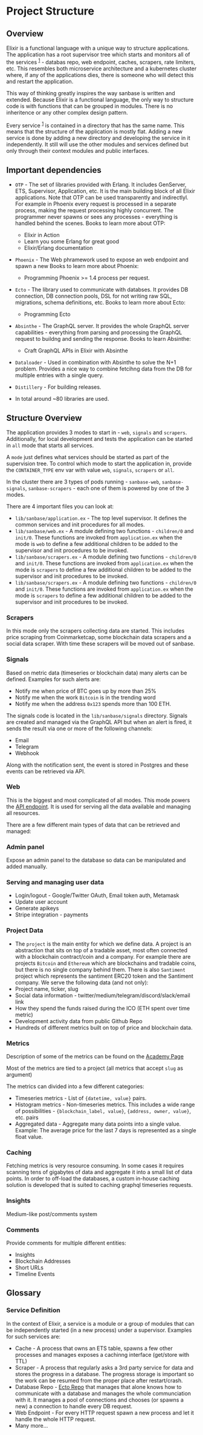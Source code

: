 # Project Structure

## Overview

Elixir is a functional language with a unique way to structure applications. The
application has a root supervisor tree which starts and monitors all of the
services <sup>[1](#service-definition)</sup> - databas repo, web endpoint,
caches, scrapers, rate limiters, etc. This resembles both microservice
architecture and a kubernetes cluster where, if any of the applications dies,
there is someone who will detect this and restart the application.

This way of thinking greatly inspires the way sanbase is written and extended.
Because Elixir is a functional language, the only way to structure code is with
functions that can be grouped in modules. There is no inheritence or any other
complex design pattern.

Every service <sup>[1](#service-definition)</sup> is contained in a directory
that has the same name. This means that the structure of the application is mostly
flat. Adding a new service is done by adding a new directory and developing the
service in it independently. It still will use the other modules and services
defined but only through their context modules and public interfaces.

## Important dependencies

- `OTP` - The set of libraries provided with Erlang. It includes GenServer, ETS,
  Supervisor, Application, etc. It is the main building block of all Elixir
  applications. Note that OTP can be used transparently and indirectlyl. For
  example in Phoenix every request is processed in a separate process, making
  the request processing highly concurrent. The programmer never spawns or sees
  any processes - everything is handled behind the scenes.
  Books to learn more about OTP:
  - Elixir in Action
  - Learn you some Erlang for great good
  - Elixir/Erlang documentation

- `Phoenix` - The Web phramework used to expose an web endpoint and spawn a new
  Books to learn more about Phoenix:
  - Programming Phoenix >= 1.4
  process per request.

- `Ecto` - The library used to communicate with databses. It provides DB
  connection, DB connection pools, DSL for not writing raw SQL, migrations,
  schema definitions, etc.
  Books to learn more about Ecto:
  - Programming Ecto

- `Absinthe` - The GraphQL server. It provides the whole GraphQL server
  capabilities - everything from parsing and processing the GraphQL request to
  buildng and sending the response.
  Books to learn Absinthe:
  - Craft GraphQL APIs in Elixir with Absinthe

- `Dataloader` - Used in combination with Absinthe to solve the N+1 problem.
  Provides a nice way to combine fetcihng data from the DB for multiple entries
  with a single query.

- `Distillery` - For building releases.

- In total around ~80 libraries are used.

## Structure Overview

The application provides 3 modes to start in - `web`, `signals` and `scrapers`.
Additionally, for local development and tests the application can be started in
`all` mode that starts all services.

A `mode` just defines what services should be started as part of the supervision
tree. To control which mode to start the application in, provide the
`CONTAINER_TYPE` env var with value `web`, `signals`, `scrapers` or `all`.

In the cluster there are 3 types of pods running - `sanbase-web`,
`sanbase-signals`, `sanbase-scrapers` - each one of them is powered by one of
the 3 modes.

There are 4 important files you can look at:

- `lib/sanbase/application.ex` - The top level supervisor. It defines the common
  services and init procedures for all modes.
- `lib/sanbase/web.ex` - A module defining two functions - `children/0` and
  `init/0`. These functions are invoked from `application.ex` when the mode is
  `web` to define a few additional children to be added to the supervisor and
  init procedures to be invoked.
- `lib/sanbase/scrapers.ex` - A module defining two functions - `children/0` and
  `init/0`. These functions are invoked from `application.ex` when the mode is
  `scrapers` to define a few additional children to be added to the supervisor
  and init procedures to be invoked.
- `lib/sanbase/scrapers.ex` - A module defining two functions - `children/0` and
  `init/0`. These functions are invoked from `application.ex` when the mode is
  `scrapers` to define a few additional children to be added to the supervisor
  and init procedures to be invoked.

### Scrapers

In this mode only the scrapers collecting data are started. This
includes price scraping from Coinmarketcap, some blockchain data scrapers and
a social data scraper. With time these scrapers will be moved out of sanbase.

### Signals

Based on metric data (timeseries or blockchain data) many alerts can
be defined. Examples for such alerts are:

- Notify me when price of BTC goes up by more than 25%
- Notify me when the work `Bitcoin` is in the trending word
- Notify me when the address `0x123` spends more than 100 ETH.

The signals code is located in the `lib/sanbase/signals` directory.
Signals are created and managed via the GraphQL API but when an alert
is fired, it sends the result via one or more of the following channels:

- Email
- Telegram
- Webhook

Along with the notification sent, the event is stored in Postgres and these
events can be retrieved via API.

### Web

This is the biggest and most complicated of all modes. This mode powers the [API
endpoint](https://api.santiment.net/graphiql). It is used for serving all the
data available and managing all resources.

There are a few different main types of data that can be retrieved and managed:

### Admin panel

Expose an admin panel to the database so data can be manipulated and added manually.

### Serving and managing user data

- Login/logout - Google/Twitter OAuth, Email token auth, Metamask
- Update user account
- Generate apikeys
- Stripe integration - payments

### Project Data

- The `project` is the main entity for which we define data. A project is an
abstraction that sits on top of a tradable asset, most often connected with
a blockchain contract/coin and a company. For example there are projects
`Bitcoin` and `Ethereum` which are blockchains and tradable coins, but there
is no single company behind them. There is also `Santiment` project which
represents the santiment ERC20 token and the Santiment company.
We serve the following data (and not only):
- Project name, ticker, slug
- Social data information - twitter/medium/telegram/discord/slack/email link
- How they spend the funds raised during the ICO (ETH spent over time metric)
- Development activity data from public Github Repo
- Hundreds of different metrics built on top of price and blockchain data.

### Metrics

Description of some of the metrics can be found on the [Academy Page](https://academy.santiment.net/metrics/)

Most of the metrics are tied to a project (all metrics that accept `slug` as
argument)

The metrics can divided into a few different categories:

- Timeseries metrics - List of `{datetime, value}` pairs.
- Histogram metrics - Non-timeseries metrics. This includes a wide range of
  possibilities - `{blockchain_label, value}`, `{address, owner, value}`, etc.
  pairs
- Aggregated data - Aggregate many data points into a single value. Example: The
  average price for the last 7 days is represented as a single float value.

### Caching

Fetching metrics is very resource consuming. In some cases it requires scanning
tens of gigabytes of data and aggregate it into a small list of data points. In
order to off-load the databases, a custom in-house caching solution is developed
that is suited to caching graphql timeseries requests.

### Insights

Medium-like post/comments system

### Comments

Provide comments for multiple different entities:

- Insights
- Blockchain Addresses
- Short URLs
- Timeline Events

## Glossary

### Service Definition

In the context of Elixir, a service is a module or a group of modules that can
be independently started (in a new process) under a supervisor. Examples for
such services are:

- Cache - A process that owns an ETS table, spawns a few other processes and
  manages exposes a cachinng interface (get/store with TTL)
- Scraper - A process that regularly asks a 3rd party service for data and
  stores the progress in a database. The progress storage is important so the
  work can be resumed from the proper place after restart/crash.
- Database Repo - [Ecto Repo](https://hexdocs.pm/ecto/Ecto.Repo.html) that
  manages that alone knows how to communicate with a database and manages the
  whole communciation with it. It manages a pool of connections and chooses (or
  spawns a new) a connection to handle every DB request.
- Web Endpoint - For every HTTP request spawn a new process and let it handle
  the whole HTTP request.
- Many more...